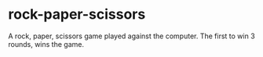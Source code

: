 # rock-paper-scissors

A rock, paper, scissors game played against the computer. The first to win 3 rounds, wins the game.